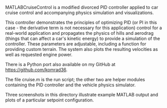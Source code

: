 MATLABCruiseControl is a modified divorced PID controller applied to car cruise control and accompanying
physics simulation and visualizations.

This controller demonstrates the principles of optimizing PID (or PI in this case - the derivative term
is not necessary for this application) control for a real-world application and propagates the physics of hills
and aerodrag (things that can affect a car's kinetic energy) to provide a simulation of the controller. These parameters are adjustable, including a function for providing custom terrain. The system also
plots the resulting velocities as well as requested engine power.

There is a Python port also available on my GitHub at https://github.com/komrad36.

The file cruise.m is the run script; the other two are helper modules containing the PID controller
and the vehicle physics simulator.

Three screenshots in this directory illustrate example MATLAB output and plots of a particular setpoint configuration.
